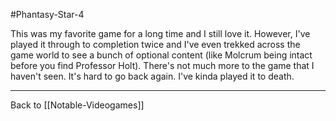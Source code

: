 #Phantasy-Star-4

This was my favorite game for a long time and I still love it.  However, I've played it through to completion twice and I've even trekked across the game world to see a bunch of optional content (like Molcrum being intact before you find Professor Holt).  There's not much more to the game that I haven't seen.  It's hard to go back again.  I've kinda played it to death.

---
Back to [[Notable-Videogames]]